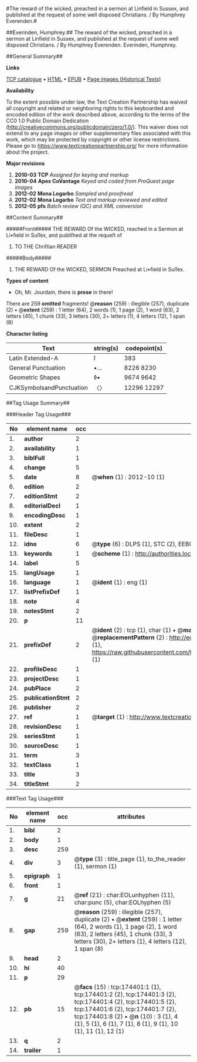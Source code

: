 #The reward of the wicked, preached in a sermon at Linfield in Sussex, and published at the request of some well disposed Christians. / By Humphrey Everenden.#

##Everinden, Humphrey.##
The reward of the wicked, preached in a sermon at Linfield in Sussex, and published at the request of some well disposed Christians. / By Humphrey Everenden.
Everinden, Humphrey.

##General Summary##

**Links**

[TCP catalogue](http://www.ota.ox.ac.uk/tcp/)  • 
[HTML](http://tei.it.ox.ac.uk/tcp/Texts-HTML/free/B03/B03143.html)  • 
[EPUB](http://tei.it.ox.ac.uk/tcp/Texts-EPUB/free/B03/B03143.epub) • 
[Page images (Historical Texts)](https://historicaltexts.jisc.ac.uk/eebo-47012432e)

**Availability**

To the extent possible under law, the Text Creation Partnership has waived all copyright and related or neighboring rights to this keyboarded and encoded edition of the work described above, according to the terms of the CC0 1.0 Public Domain Dedication (http://creativecommons.org/publicdomain/zero/1.0/). This waiver does not extend to any page images or other supplementary files associated with this work, which may be protected by copyright or other license restrictions. Please go to https://www.textcreationpartnership.org/ for more information about the project.

**Major revisions**

1. __2010-03__ __TCP__ *Assigned for keying and markup*
1. __2010-04__ __Apex CoVantage__ *Keyed and coded from ProQuest page images*
1. __2012-02__ __Mona Logarbo__ *Sampled and proofread*
1. __2012-02__ __Mona Logarbo__ *Text and markup reviewed and edited*
1. __2012-05__ __pfs__ *Batch review (QC) and XML conversion*

##Content Summary##

#####Front#####
THE REWARD Of the WICKED, reached in a Sermon at Li•field in Suſſex, and publiſhed at the requeſt of
1. TO THE Chriſtian READER

#####Body#####

1. THE REWARD Of the WICKED, SERMON Preached at Li•field in Suſſex.

**Types of content**

  * Oh, Mr. Jourdain, there is **prose** in there!

There are 259 **omitted** fragments! 
 @__reason__ (259) : illegible (257), duplicate (2)  •  @__extent__ (259) : 1 letter (64), 2 words (1), 1 page (2), 1 word (63), 2 letters (45), 1 chunk (33), 3 letters (30), 2+ letters (1), 4 letters (12), 1 span (8)

**Character listing**


|Text|string(s)|codepoint(s)|
|---|---|---|
|Latin Extended-A|ſ|383|
|General Punctuation|•…|8226 8230|
|Geometric Shapes|◊▪|9674 9642|
|CJKSymbolsandPunctuation|〈〉|12296 12297|

##Tag Usage Summary##

###Header Tag Usage###

|No|element name|occ|attributes|
|---|---|---|---|
|1.|__author__|2||
|2.|__availability__|1||
|3.|__biblFull__|1||
|4.|__change__|5||
|5.|__date__|8| @__when__ (1) : 2012-10 (1)|
|6.|__edition__|2||
|7.|__editionStmt__|2||
|8.|__editorialDecl__|1||
|9.|__encodingDesc__|1||
|10.|__extent__|2||
|11.|__fileDesc__|1||
|12.|__idno__|6| @__type__ (6) : DLPS (1), STC (2), EEBO-CITATION (1), OCLC (1), VID (1)|
|13.|__keywords__|1| @__scheme__ (1) : http://authorities.loc.gov/ (1)|
|14.|__label__|5||
|15.|__langUsage__|1||
|16.|__language__|1| @__ident__ (1) : eng (1)|
|17.|__listPrefixDef__|1||
|18.|__note__|4||
|19.|__notesStmt__|2||
|20.|__p__|11||
|21.|__prefixDef__|2| @__ident__ (2) : tcp (1), char (1)  •  @__matchPattern__ (2) : ([0-9\-]+):([0-9IVX]+) (1), (.+) (1)  •  @__replacementPattern__ (2) : http://eebo.chadwyck.com/downloadtiff?vid=$1&page=$2 (1), https://raw.githubusercontent.com/textcreationpartnership/Texts/master/tcpchars.xml#$1 (1)|
|22.|__profileDesc__|1||
|23.|__projectDesc__|1||
|24.|__pubPlace__|2||
|25.|__publicationStmt__|2||
|26.|__publisher__|2||
|27.|__ref__|1| @__target__ (1) : http://www.textcreationpartnership.org/docs/. (1)|
|28.|__revisionDesc__|1||
|29.|__seriesStmt__|1||
|30.|__sourceDesc__|1||
|31.|__term__|3||
|32.|__textClass__|1||
|33.|__title__|3||
|34.|__titleStmt__|2||


###Text Tag Usage###

|No|element name|occ|attributes|
|---|---|---|---|
|1.|__bibl__|2||
|2.|__body__|1||
|3.|__desc__|259||
|4.|__div__|3| @__type__ (3) : title_page (1), to_the_reader (1), sermon (1)|
|5.|__epigraph__|1||
|6.|__front__|1||
|7.|__g__|21| @__ref__ (21) : char:EOLunhyphen (11), char:punc (5), char:EOLhyphen (5)|
|8.|__gap__|259| @__reason__ (259) : illegible (257), duplicate (2)  •  @__extent__ (259) : 1 letter (64), 2 words (1), 1 page (2), 1 word (63), 2 letters (45), 1 chunk (33), 3 letters (30), 2+ letters (1), 4 letters (12), 1 span (8)|
|9.|__head__|2||
|10.|__hi__|40||
|11.|__p__|29||
|12.|__pb__|15| @__facs__ (15) : tcp:174401:1 (1), tcp:174401:2 (2), tcp:174401:3 (2), tcp:174401:4 (2), tcp:174401:5 (2), tcp:174401:6 (2), tcp:174401:7 (2), tcp:174401:8 (2)  •  @__n__ (10) : 3 (1), 4 (1), 5 (1), 6 (1), 7 (1), 8 (1), 9 (1), 10 (1), 11 (1), 12 (1)|
|13.|__q__|2||
|14.|__trailer__|1||
